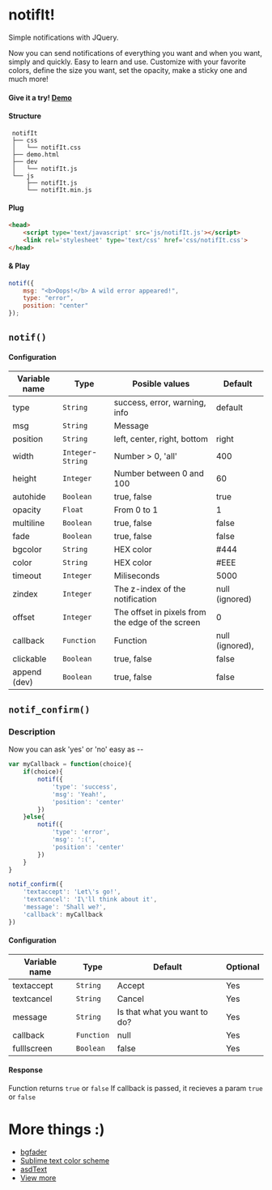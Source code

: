 notifIt!
=

Simple notifications with JQuery.

Now you can send notifications of everything you want and when you want, simply and quickly.
Easy to learn and use. Customize with your favorite colors, define the size you want, set the opacity, make a sticky one and much more!

#### Give it a try! [Demo](http://naoxink.hol.es/notifIt)

#### Structure
```
 notifIt
 ├── css
 │   └── notifIt.css
 ├── demo.html
 ├── dev
 │   └── notifIt.js
 └── js
     ├── notifIt.js
     └── notifIt.min.js
```

#### Plug
```html
<head>
	<script type='text/javascript' src='js/notifIt.js'></script>
	<link rel='stylesheet' type='text/css' href='css/notifIt.css'>
</head>
```

#### & Play
```javascript
notif({
	msg: "<b>Oops!</b> A wild error appeared!",
	type: "error",
	position: "center"
});
```

## `notif()`

#### Configuration

Variable name|Type|Posible values|Default
---|---|---|---
type|`String`|success, error, warning, info|default
msg|`String`|Message|
position|`String`|left, center, right, bottom|right
width|`Integer`-`String`|Number > 0, 'all'|400
height|`Integer`|Number between 0 and 100|60
autohide|`Boolean`|true, false|true
opacity|`Float`|From 0 to 1|1
multiline|`Boolean`|true, false|false
fade|`Boolean`|true, false|false
bgcolor|`String`|HEX color|#444
color|`String`|HEX color|#EEE
timeout|`Integer`|Miliseconds|5000
zindex|`Integer`|The z-index of the notification|null (ignored)
offset|`Integer`|The offset in pixels from the edge of the screen|0
callback|`Function`|Function|null (ignored),
clickable|`Boolean`|true, false|false
append (dev)|`Boolean`|true, false|false


## `notif_confirm()`
### Description
Now you can ask 'yes' or 'no' easy as --
```javascript
var myCallback = function(choice){
    if(choice){
        notif({
            'type': 'success',
            'msg': 'Yeah!',
            'position': 'center'
        })
    }else{
        notif({
            'type': 'error',
            'msg': ':(',
            'position': 'center'
        })
    }
}

notif_confirm({
	'textaccept': 'Let\'s go!',
	'textcancel': 'I\'ll think about it',
	'message': 'Shall we?',
	'callback': myCallback
})
```

#### Configuration

Variable name|Type|Default|Optional
---|---|---|---
textaccept|`String`|Accept|Yes
textcancel|`String`|Cancel|Yes
message|`String`|Is that what you want to do?|Yes
callback|`Function`|null|Yes
fulllscreen|`Boolean`|false|Yes

#### Response
Function returns `true` or `false`
If callback is passed, it recieves a param `true` or `false`


# More things :)
- [bgfader](https://github.com/naoxink/bgfader)
- [Sublime text color scheme](https://github.com/naoxink/nxk-sublime-color-scheme)
- [asdText](https://github.com/naoxink/asdText)
- [View more](https://github.com/naoxink?tab=repositories)
